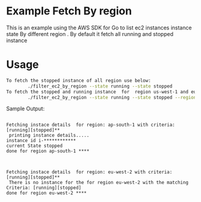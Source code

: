 
# Example  Fetch By region

This is an example using the AWS SDK for Go to list ec2 instances instance state By different region . By default it fetch all running and stopped instance 


# Usage


```sh
To fetch the stopped instance of all region use below:
        ./filter_ec2_by_region --state running --state stopped
To fetch the stopped and running instance  for  region us-west-1 and eu-west-1 use below:
        ./filter_ec2_by_region --state running --state stopped --region us-west-1 --region=eu-west-1

```

Sample Output:
```

Fetching instace details  for region: ap-south-1 with criteria:  [running][stopped]**
 printing instance details.....
instance id i-************
current State stopped
done for region ap-south-1 ****



Fetching instace details  for region: eu-west-2 with criteria:  [running][stopped]**
 There is no instance for the for region eu-west-2 with the matching Criteria: [running][stopped]
done for region eu-west-2 ****


